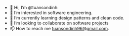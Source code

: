 - 👋 Hi, I’m @tuansondinh
- 👀 I’m interested in software engineering.
- 🌱 I’m currently learning design patterns and clean code.
- 💞️ I’m looking to collaborate on software projects
- 📫 How to reach me tuansondinh96@gmail.com.

<!---
tuansondinh/tuansondinh is a ✨ special ✨ repository because its `README.md` (this file) appears on your GitHub profile.
You can click the Preview link to take a look at your changes.
--->
